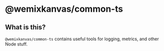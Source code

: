 # @wemixkanvas/common-ts

## What is this?

`@wemixkanvas/common-ts` contains useful tools for logging, metrics, and other Node stuff.
